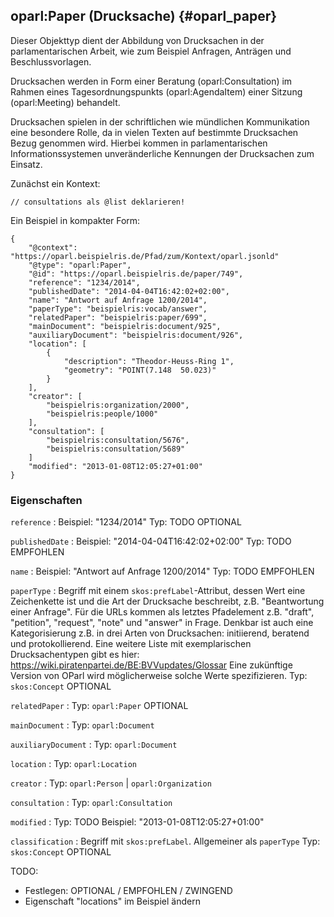 oparl:Paper (Drucksache)  {#oparl_paper}
-----------------------

Dieser Objekttyp dient der Abbildung von Drucksachen in der parlamentarischen
Arbeit, wie zum Beispiel Anfragen, Anträgen und Beschlussvorlagen.

Drucksachen werden in Form einer Beratung (oparl:Consultation) im Rahmen
eines Tagesordnungspunkts (oparl:AgendaItem) einer Sitzung (oparl:Meeting)
behandelt.

Drucksachen spielen in der schriftlichen wie mündlichen Kommunikation eine 
besondere Rolle, da in vielen Texten auf bestimmte Drucksachen Bezug genommen 
wird. Hierbei kommen in parlamentarischen Informationssystemen unveränderliche
Kennungen der Drucksachen zum Einsatz.


Zunächst ein Kontext:

~~~~~  {#paper_context_ex .json}
// consultations als @list deklarieren!
~~~~~

Ein Beispiel in kompakter Form:

~~~~~  {#paper_ex1 .json}
{
    "@context": "https://oparl.beispielris.de/Pfad/zum/Kontext/oparl.jsonld"
    "@type": "oparl:Paper",
    "@id": "https://oparl.beispielris.de/paper/749",
    "reference": "1234/2014",
    "publishedDate": "2014-04-04T16:42:02+02:00",
    "name": "Antwort auf Anfrage 1200/2014",
    "paperType": "beispielris:vocab/answer",
    "relatedPaper": "beispielris:paper/699",
    "mainDocument": "beispielris:document/925",
    "auxiliaryDocument": "beispielris:document/926",
    "location": [
        {
            "description": "Theodor-Heuss-Ring 1",
            "geometry": "POINT(7.148  50.023)"
        }
    ],
    "creator": [
        "beispielris:organization/2000",
        "beispielris:people/1000"
    ],
    "consultation": [
        "beispielris:consultation/5676",
        "beispielris:consultation/5689"
    ]
    "modified": "2013-01-08T12:05:27+01:00"
}
~~~~~

### Eigenschaften

`reference`
:   Beispiel: "1234/2014"
    Typ: TODO
    OPTIONAL

`publishedDate`
:   Beispiel: "2014-04-04T16:42:02+02:00"
    Typ: TODO
    EMPFOHLEN

`name`
:   Beispiel: "Antwort auf Anfrage 1200/2014"
    Typ: TODO
    EMPFOHLEN

`paperType`
:   Begriff mit einem `skos:prefLabel`-Attribut, dessen Wert eine Zeichenkette ist und 
    die Art der Drucksache beschreibt, z.B. "Beantwortung einer Anfrage".
    Für die URLs kommen als letztes Pfadelement z.B. "draft", "petition", "request", "note" und "answer" in
    Frage. Denkbar ist auch eine Kategorisierung z.B. in drei Arten von Drucksachen: initiierend, beratend und
    protokollierend.
    Eine weitere Liste mit exemplarischen Drucksachentypen gibt es hier:
    https://wiki.piratenpartei.de/BE:BVVupdates/Glossar
    Eine zukünftige Version von OParl wird möglicherweise solche Werte spezifizieren.
    Typ: `skos:Concept`
    OPTIONAL

`relatedPaper`
:   Typ: `oparl:Paper`
    OPTIONAL

`mainDocument`
:   Typ: `oparl:Document`
    
`auxiliaryDocument`
:   Typ: `oparl:Document`
    
`location`
:   Typ: `oparl:Location`

`creator`
:   Typ: `oparl:Person` | `oparl:Organization`

`consultation`
:   Typ: `oparl:Consultation`

`modified`
:   Typ: TODO
    Beispiel: "2013-01-08T12:05:27+01:00"

`classification`
:   Begriff mit `skos:prefLabel`. Allgemeiner als `paperType`
    Typ: `skos:Concept`
    OPTIONAL

TODO:
* Festlegen: OPTIONAL / EMPFOHLEN / ZWINGEND
* Eigenschaft "locations" im Beispiel ändern

